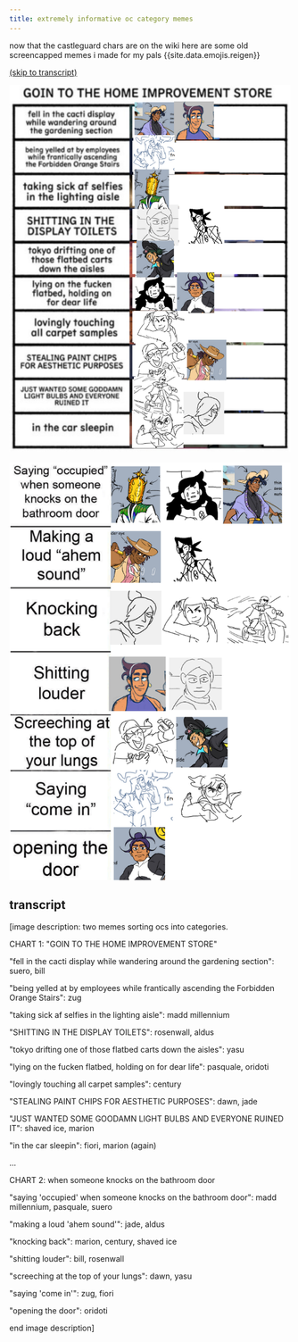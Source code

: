 ```yaml
---
title: extremely informative oc category memes
---
```


now that the castleguard chars are on the wiki here are some old screencapped memes i made for my pals {{site.data.emojis.reigen}}

<a href="#transcript">(skip to transcript)</a>  

<div class="photogallery dimmed">
  <img src="/assets/images/uncategorized/ocmemechart1.png" alt="chart 1" title="chart 1">
  <br><br>
  <img src="/assets/images/uncategorized/ocmemechart2.png" alt="chart 2" title="chart 2">
</div>

## transcript

[image description: two memes sorting ocs into categories.

CHART 1: "GOIN TO THE HOME IMPROVEMENT STORE"

"fell in the cacti display while wandering around the gardening section": suero, bill

"being yelled at by employees while frantically ascending the Forbidden Orange Stairs": zug

"taking sick af selfies in the lighting aisle": madd millennium

"SHITTING IN THE DISPLAY TOILETS": rosenwall, aldus

"tokyo drifting one of those flatbed carts down the aisles": yasu

"lying on the fucken flatbed, holding on for dear life": pasquale, oridoti

"lovingly touching all carpet samples": century

"STEALING PAINT CHIPS FOR AESTHETIC PURPOSES": dawn, jade

"JUST WANTED SOME GOODAMN LIGHT BULBS AND EVERYONE RUINED IT": shaved ice, marion

"in the car sleepin": fiori, marion (again)

...

CHART 2: when someone knocks on the bathroom door

"saying 'occupied' when someone knocks on the bathroom door": madd millennium, pasquale, suero

"making a loud 'ahem sound'": jade, aldus

"knocking back": marion, century, shaved ice

"shitting louder": bill, rosenwall

"screeching at the top of your lungs": dawn, yasu

"saying 'come in'": zug, fiori

"opening the door": oridoti

end image description]
